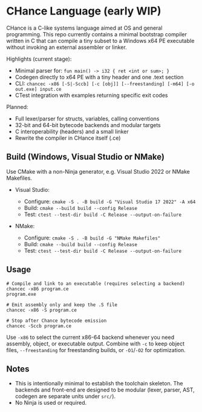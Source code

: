 # CHance Language (early WIP)

CHance is a C-like systems language aimed at OS and general programming. This repo currently contains a minimal bootstrap compiler written in C that can compile a tiny subset to a Windows x64 PE executable without invoking an external assembler or linker.

Highlights (current stage):
- Minimal parser for: `fun main() -> i32 { ret <int or sum>; }`
- Codegen directly to x64 PE with a tiny header and one .text section
- CLI: `chancec -x86 [-S|-Sccb] [-c [obj]] [--freestanding] [-m64] [-o out.exe] input.ce`
- CTest integration with examples returning specific exit codes

Planned:
- Full lexer/parser for structs, variables, calling conventions
- 32-bit and 64-bit bytecode backends and modular targets
- C interoperability (headers) and a small linker
- Rewrite the compiler in CHance itself (.ce)

## Build (Windows, Visual Studio or NMake)

Use CMake with a non-Ninja generator, e.g. Visual Studio 2022 or NMake Makefiles.

- Visual Studio:
  - Configure: `cmake -S . -B build -G "Visual Studio 17 2022" -A x64`
  - Build: `cmake --build build --config Release`
  - Test: `ctest --test-dir build -C Release --output-on-failure`

- NMake:
  - Configure: `cmake -S . -B build -G "NMake Makefiles"`
  - Build: `cmake --build build --config Release`
  - Test: `ctest --test-dir build -C Release --output-on-failure`

## Usage

```
# Compile and link to an executable (requires selecting a backend)
chancec -x86 program.ce
program.exe

# Emit assembly only and keep the .S file
chancec -x86 -S program.ce

# Stop after Chance bytecode emission
chancec -Sccb program.ce
```

Use `-x86` to select the current x86-64 backend whenever you need assembly, object, or executable output. Combine with `-c` to keep object files, `--freestanding` for freestanding builds, or `-O1`/`-O2` for optimization.

## Notes
- This is intentionally minimal to establish the toolchain skeleton. The backends and front-end are designed to be modular (lexer, parser, AST, codegen are separate units under `src/`).
- No Ninja is used or required.